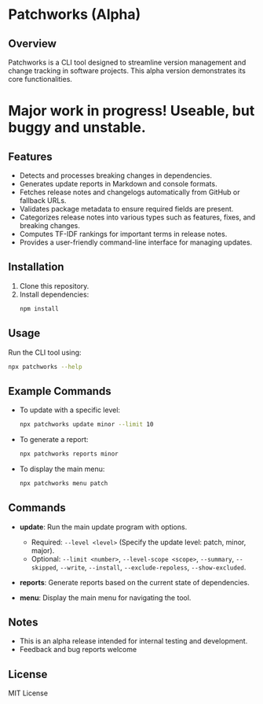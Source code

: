 # Patchworks (Alpha)

## Overview
Patchworks is a CLI tool designed to streamline version management and change tracking in software projects. This alpha version demonstrates its core functionalities.

# Major work in progress! Useable, but buggy and unstable.

## Features

- Detects and processes breaking changes in dependencies.
- Generates update reports in Markdown and console formats.
- Fetches release notes and changelogs automatically from GitHub or fallback URLs.
- Validates package metadata to ensure required fields are present.
- Categorizes release notes into various types such as features, fixes, and breaking changes.
- Computes TF-IDF rankings for important terms in release notes.
- Provides a user-friendly command-line interface for managing updates.

## Installation

1. Clone this repository.
2. Install dependencies:
   ```bash
   npm install
   ```

## Usage
Run the CLI tool using:

```bash
npx patchworks --help
```

## Example Commands

- To update with a specific level:
  ```bash
  npx patchworks update minor --limit 10
  ```

- To generate a report:
  ```bash
  npx patchworks reports minor
  ```

- To display the main menu:
  ```bash
  npx patchworks menu patch
  ```

## Commands

- **update**: Run the main update program with options.
  - Required: `--level <level>` (Specify the update level: patch, minor, major).
  - Optional: `--limit <number>`, `--level-scope <scope>`, `--summary`, `--skipped`, `--write`, `--install`, `--exclude-repoless`, `--show-excluded`.

- **reports**: Generate reports based on the current state of dependencies.

- **menu**: Display the main menu for navigating the tool.

## Notes
- This is an alpha release intended for internal testing and development.
- Feedback and bug reports welcome

## License
MIT License

